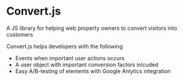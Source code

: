 # Convert.js

A JS library for helping web property owners to convert visitors into customers

Convert.js helps developers with the following

* Events when important user actions occurs
* A user object with important conversion factors inlcuded
* Easy A/B-testing of elements with Google Anlytics integration